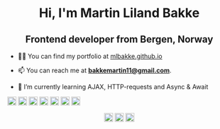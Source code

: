 <h1 align="center">Hi, I'm Martin Liland Bakke</h1>
<h2 align="center">Frontend developer from Bergen, Norway</h3>

- 👨‍💻 You can find my portfolio at [mlbakke.github.io](https://mlbakke.github.io/)

- 📫 You can reach me at **bakkemartin11@gmail.com**.


- 🌱 I’m currently learning AJAX, HTTP-requests and Async & Await

<p align="left"><img src="https://devicons.github.io/devicon/devicon.git/icons/bootstrap/bootstrap-plain.svg" alt="bootstrap" width="20" height="20"/> <img src="https://devicons.github.io/devicon/devicon.git/icons/css3/css3-original-wordmark.svg" alt="css3" width="20" height="20"/> <img src="https://devicons.github.io/devicon/devicon.git/icons/html5/html5-original-wordmark.svg" alt="html5" width="20" height="20"/> <img src="https://devicons.github.io/devicon/devicon.git/icons/javascript/javascript-original.svg" alt="javascript" width="20" height="20"/> <img src="https://devicons.github.io/devicon/devicon.git/icons/php/php-original.svg" alt="php" width="20" height="20"/> <img src="https://devicons.github.io/devicon/devicon.git/icons/sass/sass-original.svg" alt="sass" width="20" height="20"/> <img src="https://devicons.github.io/devicon/devicon.git/icons/nodejs/nodejs-original-wordmark.svg" alt="nodejs" width="20" height="20"/></p><p align="center">
<a href="https://linkedin.com/in/martin-bakke" target="blank"><img align="center" src="https://cdn.jsdelivr.net/npm/simple-icons@3.0.1/icons/linkedin.svg" alt="martin-bakke" height="20" width="20" /></a>
<a href="https://fb.com/bakkemartin" target="blank"><img align="center" src="https://cdn.jsdelivr.net/npm/simple-icons@3.0.1/icons/facebook.svg" alt="bakkemartin" height="20" width="20" /></a>
<a href="https://instagram.com/tullekunstner" target="blank"><img align="center" src="https://cdn.jsdelivr.net/npm/simple-icons@3.0.1/icons/instagram.svg" alt="tullekunstner" height="20" width="20" /></a>
</p>
